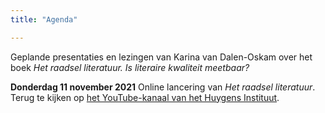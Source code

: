 ```yaml
---
title: "Agenda"

---
```


Geplande presentaties en lezingen van Karina van Dalen-Oskam over het boek *Het raadsel literatuur. Is literaire kwaliteit meetbaar?*

**Donderdag 11 november 2021** Online lancering van *Het raadsel literatuur*. Terug te kijken op [het YouTube-kanaal van het Huygens Instituut](https://www.youtube.com/watch?v=JRNAeVQ9DXI).
